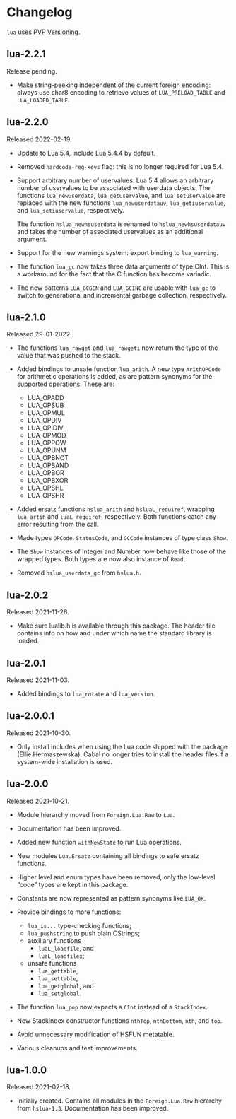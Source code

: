# Changelog

`lua` uses [PVP Versioning][].

## lua-2.2.1

Release pending.

-   Make string-peeking independent of the current foreign
    encoding: always use char8 encoding to retrieve values of
    `LUA_PRELOAD_TABLE` and `LUA_LOADED_TABLE`.

## lua-2.2.0

Released 2022-02-19.

-   Update to Lua 5.4, include Lua 5.4.4 by default.

-   Removed `hardcode-reg-keys` flag: this is no longer required
    for Lua 5.4.

-   Support arbitrary number of uservalues: Lua 5.4 allows an
    arbitrary number of uservalues to be associated with userdata
    objects. The functions `lua_newuserdata`, `lua_getuservalue`,
    and `lua_setuservalue` are replaced with the new functions
    `lua_newuserdatauv`, `lua_getiuservalue`, and
    `lua_setiuservalue`, respectively.

    The function `hslua_newhsuserdata` is renamed to
    `hslua_newhsuserdatauv` and takes the number of associated
    uservalues as an additional argument.

-   Support for the new warnings system: export binding to
    `lua_warning`.

-   The function `lua_gc` now takes three data arguments of type
    CInt. This is a workaround for the fact that the C function
    has become variadic.

-   The new patterns `LUA_GCGEN` and `LUA_GCINC` are usable with
    `lua_gc` to switch to generational and incremental garbage
    collection, respectively.

## lua-2.1.0

Released 29-01-2022.

-   The functions `lua_rawget` and `lua_rawgeti` now return the
    type of the value that was pushed to the stack.

-   Added bindings to unsafe function `lua_arith`. A new type
    `ArithOPCode` for arithmetic operations is added, as are
    pattern synonyms for the supported operations. These are:

    -   LUA_OPADD
    -   LUA_OPSUB
    -   LUA_OPMUL
    -   LUA_OPDIV
    -   LUA_OPIDIV
    -   LUA_OPMOD
    -   LUA_OPPOW
    -   LUA_OPUNM
    -   LUA_OPBNOT
    -   LUA_OPBAND
    -   LUA_OPBOR
    -   LUA_OPBXOR
    -   LUA_OPSHL
    -   LUA_OPSHR

-   Added ersatz functions `hslua_arith` and `hsluaL_requiref`,
    wrapping `lua_artih` and `luaL_requiref`, respectively. Both
    functions catch any error resulting from the call.

-   Made types `OPCode`, `StatusCode`, and `GCCode` instances of
    type class `Show`.

-   The `Show` instances of Integer and Number now behave like
    those of the wrapped types. Both types are now also instance
    of `Read`.

-   Removed `hslua_userdata_gc` from `hslua.h`.

## lua-2.0.2

Released 2021-11-26.

-   Make sure lualib.h is available through this package. The
    header file contains info on how and under which name the
    standard library is loaded.

## lua-2.0.1

Released 2021-11-03.

-   Added bindings to `lua_rotate` and `lua_version`.

## lua-2.0.0.1

Released 2021-10-30.

-   Only install includes when using the Lua code shipped with the
    package (Ellie Hermaszewska). Cabal no longer tries to install
    the header files if a system-wide installation is used.

## lua-2.0.0

Released 2021-10-21.

-   Module hierarchy moved from `Foreign.Lua.Raw` to `Lua`.

-   Documentation has been improved.

-   Added new function `withNewState` to run Lua operations.

-   New modules `Lua.Ersatz` containing all bindings to safe
    ersatz functions.

-   Higher level and enum types have been removed, only the
    low-level “code” types are kept in this package.

-   Constants are now represented as pattern synonyms like
    `LUA_OK`.

-   Provide bindings to more functions:

    -   `lua_is...` type-checking functions;
    -   `lua_pushstring` to push plain CStrings;
    -   auxiliary functions
        -   `luaL_loadfile`, and
        -   `luaL_loadfilex`;
    -   unsafe functions
        -   `lua_gettable`,
        -   `lua_settable`,
        -   `lua_getglobal`, and
        -   `lua_setglobal`.

-   The function `lua_pop` now expects a `CInt` instead of a
    `StackIndex`.

-   New StackIndex constructor functions `nthTop`, `nthBottom`,
    `nth`, and `top`.

-   Avoid unnecessary modification of HSFUN metatable.

-   Various cleanups and test improvements.

## lua-1.0.0

Released 2021-02-18.

-   Initially created. Contains all modules in the
    `Foreign.Lua.Raw` hierarchy from `hslua-1.3`. Documentation
    has been improved.

  [PVP Versioning]: https://pvp.haskell.org
